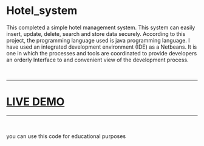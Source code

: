 # Hotel_system
This completed a simple hotel management system. 
This system can easily insert, update, delete, search and store data securely.
According to this project, the programming language used is java programming language. 
I have used an integrated development environment (IDE) as a Netbeans. 
It is one in which the processes and tools are coordinated to provide developers 
an orderly Interface to and convenient view of the development process.


<br>
<hr>
<h1 style="color:red"><a href="https://youtu.be/JPg9sgYyKYE">LIVE DEMO</a></h1>
<hr>
<br>

you can use this code for educational purposes

